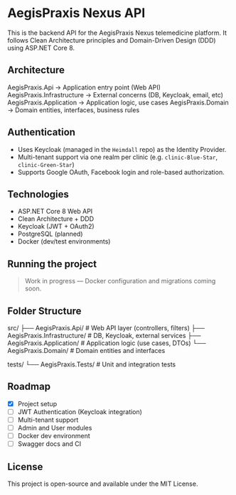 # AegisPraxis Nexus API

This is the backend API for the AegisPraxis Nexus telemedicine platform.
It follows Clean Architecture principles and Domain-Driven Design (DDD) using ASP.NET Core 8.

## Architecture

AegisPraxis.Api              → Application entry point (Web API)
AegisPraxis.Infrastructure   → External concerns (DB, Keycloak, email, etc)
AegisPraxis.Application      → Application logic, use cases
AegisPraxis.Domain           → Domain entities, interfaces, business rules

## Authentication

- Uses Keycloak (managed in the `Heimdall` repo) as the Identity Provider.
- Multi-tenant support via one realm per clinic (e.g. `clinic-Blue-Star`, `clinic-Green-Star`)
- Supports Google OAuth, Facebook login and role-based authorization.

## Technologies

- ASP.NET Core 8 Web API
- Clean Architecture + DDD
- Keycloak (JWT + OAuth2)
- PostgreSQL (planned)
- Docker (dev/test environments)

## Running the project

> Work in progress — Docker configuration and migrations coming soon.

## Folder Structure

src/
├── AegisPraxis.Api/            # Web API layer (controllers, filters)
├── AegisPraxis.Infrastructure/ # DB, Keycloak, external services
├── AegisPraxis.Application/    # Application logic (use cases, DTOs)
└── AegisPraxis.Domain/         # Domain entities and interfaces

tests/
└── AegisPraxis.Tests/          # Unit and integration tests

## Roadmap

- [x] Project setup
- [ ] JWT Authentication (Keycloak integration)
- [ ] Multi-tenant support
- [ ] Admin and User modules
- [ ] Docker dev environment
- [ ] Swagger docs and CI

## License

This project is open-source and available under the MIT License.
